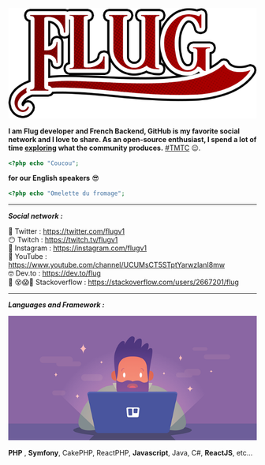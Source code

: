 

![flug it's me](images/flug.png)

**I am Flug developer and French Backend, GitHub is my favorite social network and I love to share. As an open-source enthusiast, I spend a lot of time [exploring](https://github.com/explore) what the community produces.**  [#TMTC](https://fr.wiktionary.org/wiki/TMTC) 😉.  

```php
<?php echo "Coucou"; 
```

**for our English speakers** 😎

```php
<?php echo "Omelette du fromage"; 
```

------

***Social network :*** 

🐣					  Twitter   	 :  https://twitter.com/flugv1  
	😶				 Twitch        :  https://twitch.tv/flugv1  
		💩			 Instagram  :  https://instagram.com/flugv1  
			🤬		 YouTube    :  https://www.youtube.com/channel/UCUMsCT5STptYarwzlanI8mw  
			    🤓 	Dev.to        :  https://dev.to/flug  
🤯 😵😱🥵	 Stackoverflow : https://stackoverflow.com/users/2667201/flug  

------

***Languages and Framework :*** 



![nia nia nia](images/illustration.png)

**PHP** , **Symfony**,  CakePHP,  ReactPHP,  **Javascript**,  Java,  C#,  **ReactJS**, etc...







